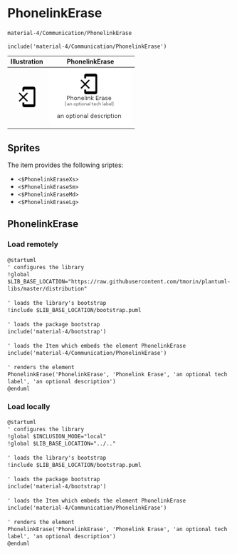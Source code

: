 # PhonelinkErase


```text
material-4/Communication/PhonelinkErase
```

```text
include('material-4/Communication/PhonelinkErase')
```



| Illustration | PhonelinkErase |
| :---: | :---: |
| ![illustration for Illustration](../../material-4/Communication/PhonelinkErase.png) | ![illustration for PhonelinkErase](../../material-4/Communication/PhonelinkErase.Local.png) |



## Sprites
The item provides the following sriptes:

- `<$PhonelinkEraseXs>`
- `<$PhonelinkEraseSm>`
- `<$PhonelinkEraseMd>`
- `<$PhonelinkEraseLg>`





## PhonelinkErase

### Load remotely
```plantuml
@startuml
' configures the library
!global $LIB_BASE_LOCATION="https://raw.githubusercontent.com/tmorin/plantuml-libs/master/distribution"

' loads the library's bootstrap
!include $LIB_BASE_LOCATION/bootstrap.puml

' loads the package bootstrap
include('material-4/bootstrap')

' loads the Item which embeds the element PhonelinkErase
include('material-4/Communication/PhonelinkErase')

' renders the element
PhonelinkErase('PhonelinkErase', 'Phonelink Erase', 'an optional tech label', 'an optional description')
@enduml
```

### Load locally
```plantuml
@startuml
' configures the library
!global $INCLUSION_MODE="local"
!global $LIB_BASE_LOCATION="../.."

' loads the library's bootstrap
!include $LIB_BASE_LOCATION/bootstrap.puml

' loads the package bootstrap
include('material-4/bootstrap')

' loads the Item which embeds the element PhonelinkErase
include('material-4/Communication/PhonelinkErase')

' renders the element
PhonelinkErase('PhonelinkErase', 'Phonelink Erase', 'an optional tech label', 'an optional description')
@enduml
```

